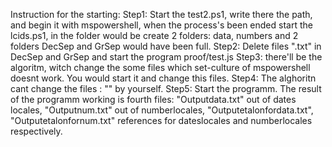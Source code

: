 Instruction for the starting:
Step1: Start the test2.ps1, write there the path, and begin it with mspowershell, when the process's been ended start the lcids.ps1, in the folder would be create 2 folders: data, numbers and 2 folders DecSep and GrSep would have been full.
Step2: Delete files ".txt" in DecSep and GrSep and start the program proof/test.js
Step3: there'll be the algoritm, witch change the some files which set-culture of mspowershell doesnt work. You would start it and change this files.
Step4: The alghoritn cant change the files :
"" by yourself.
Step5: Start the programm. The result of the programm working is fourth files: "Outputdata.txt" out of dates locales, "Outputnum.txt" out of numberlocales,
"Outputetalonfordata.txt", "Outputetalonfornum.txt" 
references for dateslocales and numberlocales respectively.